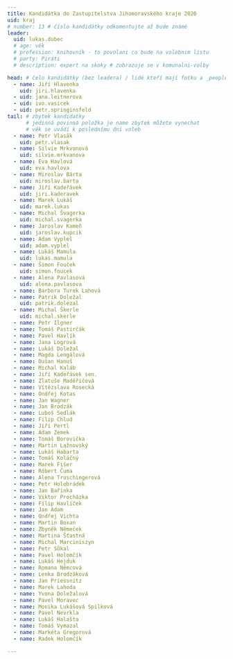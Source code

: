 ```yaml
---
title: Kandidátka do Zastupitelstva Jihomoravského kraje 2020
uid: kraj
# number: 13 # číslo kandidátky odkomentujte až bude známé
leader:
  uid: lukas.dubec
  # age: věk
  # profession: knihovník - to povolani co bude na volebnim listu
  # party: Piráti
  # description: expert na skoky # zobrazuje se v komunalni-volby

head: # čelo kandidátky (bez leadera) / lidé kteří mají fotku a _people/jmeno.md
  - name: Jiří Hlavenka
    uid: jiri.hlavenka
  - uid: jana.leitnerova
  - uid: ivo.vasicek
  - uid: petr.springinsfeld
tail: # zbytek kandidatky
      # jedinná povinná položka je name zbytek můžete vynechat
      # věk se uvádí k poslednímu dni voleb
  - name: Petr Vlasák
    uid: petr.vlasak
  - name: Silvie Mrkvanová
    uid: silvie.mrkvanova
  - name: Eva Havlová
    uid: eva.havlova
  - name: Miroslav Bárta
    uid: miroslav.barta
  - name: Jiří Kadeřávek
    uid: jiri.kaderavek
  - name: Marek Lukáš
    uid: marek.lukas
  - name: Michal Švagerka
    uid: michal.svagerka
  - name: Jaroslav Kameň
    uid: jaroslav.kupcik
  - name: Adam Vyplel
    uid: adam.vyplel
  - name: Lukáš Mamula
    uid: lukas.mamula
  - name: Šimon Fouček
    uid: simon.foucek
  - name: Alena Pavlasová
    uid: alena.pavlasova
  - name: Barbora Turek Lahová
  - name: Patrik Doležal
    uid: patrik.dolezal
  - name: Michal Škerle
    uid: michal.skerle
  - name: Petr Ilgner
  - name: Tomáš Pastirčák
  - name: Pavel Havlík
  - name: Jana Logrová
  - name: Lukáš Doležal
  - name: Magda Lengálová
  - name: Dušan Hanuš
  - name: Michal Kaláb
  - name: Jiří Kadeřávek sen.
  - name: Zlatuše Maděřičová
  - name: Vítězslava Rosecká
  - name: Ondřej Kotas
  - name: Jan Wagner
  - name: Jan Brodzák
  - name: Luboš Sedlák
  - name: Filip Chlud
  - name: Jiří Pertl
  - name: Adam Zemek
  - name: Tomáš Borovička
  - name: Martin Lažnovský
  - name: Lukáš Habarta
  - name: Tomáš Koláčný
  - name: Marek Fišer
  - name: Róbert Čuma
  - name: Alena Truschingerová
  - name: Petr Holobrádek
  - name: Jan Bařinka
  - name: Viktor Procházka
  - name: Filip Havlíček
  - name: Jan Adam
  - name: Ondřej Vichta
  - name: Martin Boxan
  - name: Zbyněk Němeček
  - name: Martina Šťastná
  - name: Michal Marciniszyn
  - name: Petr Sůkal
  - name: Pavel Holomčík
  - name: Lukáš Hejduk
  - name: Romana Němcová
  - name: Lenka Brodzáková
  - name: Jan Priessnitz
  - name: Marek Lahoda
  - name: Yvona Doležalová
  - name: Pavel Moravec
  - name: Monika Lukášová Spilková
  - name: Pavel Nevrkla
  - name: Lukáš Halašta
  - name: Tomáš Vymazal
  - name: Markéta Gregorová
  - name: Radek Holomčík

---
```

